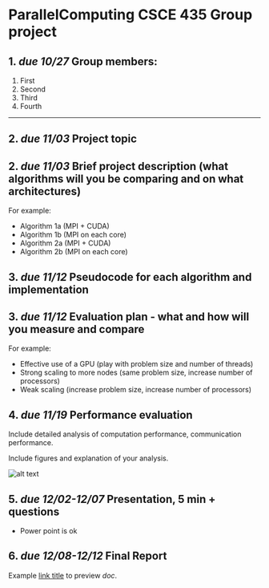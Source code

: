 # ParallelComputing CSCE 435 Group project

## 1. _due 10/27_ Group members:
1. First
2. Second
3. Third
4. Fourth

---

## 2. _due 11/03_ Project topic 

## 2. _due 11/03_ Brief project description (what algorithms will you be comparing and on what architectures)

For example:
- Algorithm 1a (MPI + CUDA)
- Algorithm 1b (MPI on each core)
- Algorithm 2a (MPI + CUDA)
- Algorithm 2b (MPI on each core)

## 3. _due 11/12_ Pseudocode for each algorithm and implementation

## 3. _due 11/12_ Evaluation plan - what and how will you measure and compare

For example:
- Effective use of a GPU (play with problem size and number of threads)
- Strong scaling to more nodes (same problem size, increase number of processors)
- Weak scaling (increase problem size, increase number of processors)

## 4. _due 11/19_ Performance evaluation

Include detailed analysis of computation performance, communication performance.

Include figures and explanation of your analysis.

![alt text](image.jpg)

## 5. _due 12/02-12/07_ Presentation, 5 min + questions

- Power point is ok

## 6. _due 12/08-12/12_ Final Report

Example [link title](https://) to preview _doc_.
